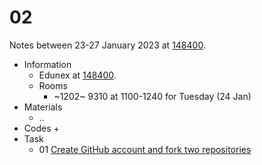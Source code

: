 # 02
Notes between 23-27 January 2023 at [148400](https://edunex.itb.ac.id/courses/45279/preview/148400).

- Information
  + Edunex at [148400](https://edunex.itb.ac.id/courses/45279/preview/148400).
  + Rooms
    - ~1202~ 9310 at 1100-1240 for Tuesday (24 Jan)
- Materials
  + ..
- Codes
  + 
- Task
  + 01 [Create GitHub account and fork two repositories](https://github.com/dudung/fi6004-01-2022-2/issues/1)
